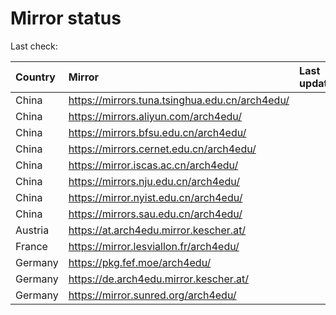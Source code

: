 <script src="./time.js"></script>
# Mirror status
Last check: <script type="text/javascript">localize(1731702264.1584876);</script>

|Country|Mirror|Last update|
|:------|:-----|:----------|
|China|https://mirrors.tuna.tsinghua.edu.cn/arch4edu/|<script type="text/javascript">localize(1731653531);</script>|
|China|https://mirrors.aliyun.com/arch4edu/|<script type="text/javascript">localize(1731653531);</script>|
|China|https://mirrors.bfsu.edu.cn/arch4edu/|<script type="text/javascript">localize(1731653531);</script>|
|China|https://mirrors.cernet.edu.cn/arch4edu/|<script type="text/javascript">localize(1731653531);</script>|
|China|https://mirror.iscas.ac.cn/arch4edu/|<script type="text/javascript">localize(1731653531);</script>|
|China|https://mirrors.nju.edu.cn/arch4edu/|<script type="text/javascript">localize(1731653531);</script>|
|China|https://mirror.nyist.edu.cn/arch4edu/|<script type="text/javascript">localize(1731653531);</script>|
|China|https://mirrors.sau.edu.cn/arch4edu/|<script type="text/javascript">localize(1729319991);</script>|
|Austria|https://at.arch4edu.mirror.kescher.at/|<script type="text/javascript">localize(1731653531);</script>|
|France|https://mirror.lesviallon.fr/arch4edu/|<script type="text/javascript">localize(1731653531);</script>|
|Germany|https://pkg.fef.moe/arch4edu/|<script type="text/javascript">localize(1731653531);</script>|
|Germany|https://de.arch4edu.mirror.kescher.at/|<script type="text/javascript">localize(1731653531);</script>|
|Germany|https://mirror.sunred.org/arch4edu/|<script type="text/javascript">localize(1731653531);</script>|

<script src="./tablefilter/tablefilter.js"></script>
<script src="./table.js"></script>